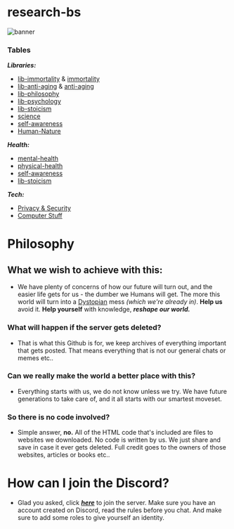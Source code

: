 # research-bs

![banner](https://user-images.githubusercontent.com/56132390/99186705-78a7da80-2752-11eb-9073-211f1ea60e35.png)

### Tables

***Libraries:***

*  [lib-immortality](https://github.com/antomuto4/research-bs/tree/main/archive/lib-immortality) & [immortality](https://github.com/antomuto4/research-bs/tree/main/archive/immortality)
*  [lib-anti-aging](https://github.com/antomuto4/research-bs/tree/main/archive/lib-anti-aging) & [anti-aging](https://github.com/antomuto4/research-bs/tree/main/archive/anti-aging)
*  [lib-philosophy](https://github.com/antomuto4/research-bs/tree/main/archive/lib-philosophy) 
*  [lib-psychology](https://github.com/antomuto4/research-bs/tree/main/archive/lib-psychology)
*  [lib-stoicism](https://github.com/antomuto4/research-bs/tree/main/archive/lib-stoicism)
*  [science](https://github.com/antomuto4/research-bs/tree/main/archive/science)
*  [self-awareness](https://github.com/antomuto4/research-bs/tree/main/archive/self-awareness)
*  [Human-Nature](https://github.com/antomuto4/research-bs/tree/main/archive/human-nature)

***Health:***

*  [mental-health](https://github.com/antomuto4/research-bs/tree/main/archive/mental-health)
*  [physical-health](https://github.com/antomuto4/research-bs/tree/main/archive/physical-health)
*  [self-awareness](https://github.com/antomuto4/research-bs/tree/main/archive/self-awareness)
*  [lib-stoicism](https://github.com/antomuto4/research-bs/tree/main/archive/lib-stoicism)


***Tech:***

*  [Privacy & Security](https://github.com/antomuto4/research-bs/tree/main/archive/privacy-and-security)
*  [Computer Stuff](https://github.com/antomuto4/research-bs/tree/main/archive/computer-stuff)


# Philosophy
## What we wish to achieve with this:
- We have plenty of concerns of how our future will turn out, and the easier life gets for us - the dumber we Humans will get. The more this world will turn into a [Dystopian](https://en.wikipedia.org/wiki/Dystopia) mess *(which we're already in)*. **Help us** avoid it. **Help yourself** with knowledge, ***reshape our world.***

### What will happen if the server gets deleted?
- That is what this Github is for, we keep archives of everything important that gets posted. That means everything that is not our general chats or memes etc..

### Can we really make the world a better place with this?
- Everything starts with us, we do not know unless we try. We have future generations to take care of, and it all starts with our smartest moveset.

### So there is no code involved?
- Simple answer, **no.** All of the HTML code that's included are files to websites we downloaded. No code is written by us. We just share and save in case it ever gets deleted. Full credit goes to the owners of those websites, articles or books etc..

# How can I join the Discord?
- Glad you asked, click [***here***](https://discord.gg/43RP5tgBdJ) to join the server. Make sure you have an account created on Discord, read the rules before you chat. And make sure to add some roles to give yourself an identity.
